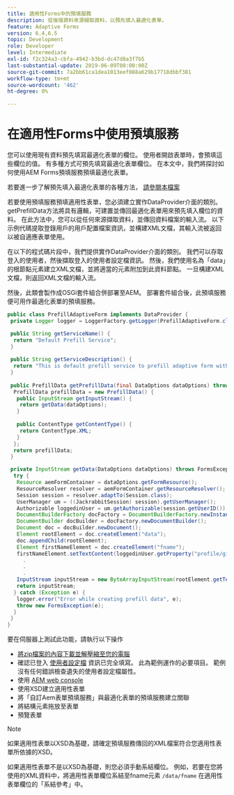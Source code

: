 ```yaml
---
title: 適用性Forms中的預填服務
description: 從後端資料來源擷取資料，以預先填入最適化表單。
feature: Adaptive Forms
version: 6.4,6.5
topic: Development
role: Developer
level: Intermediate
exl-id: f2c324a3-cbfa-4942-b3bd-dc47d8a3f7b5
last-substantial-update: 2019-06-09T00:00:00Z
source-git-commit: 7a2bb61ca1dea1013eef088a629b17718dbbf381
workflow-type: tm+mt
source-wordcount: '462'
ht-degree: 0%

---
```


# 在適用性Forms中使用預填服務

您可以使用現有資料預先填寫最適化表單的欄位。 使用者開啟表單時，會預填這些欄位的值。 有多種方式可預先填寫最適化表單欄位。 在本文中，我們將探討如何使用AEM Forms預填服務預填最適化表單。

若要進一步了解預先填入最適化表單的各種方法， [請參閱本檔案](https://helpx.adobe.com/experience-manager/6-4/forms/using/prepopulate-adaptive-form-fields.html#AEMFormsprefillservice)

若要使用預填服務預填適用性表單，您必須建立實作DataProvider介面的類別。 getPrefillData方法將具有邏輯，可建置並傳回最適化表單用來預先填入欄位的資料。 在此方法中，您可以從任何來源擷取資料，並傳回資料檔案的輸入流。 以下示例代碼提取登錄用戶的用戶配置檔案資訊，並構建XML文檔，其輸入流被返回以被自適應表單使用。

在以下的程式碼片段中，我們提供實作DataProvider介面的類別。 我們可以存取登入的使用者，然後擷取登入的使用者設定檔資訊。 然後，我們使用名為「data」的根節點元素建立XML文檔，並將適當的元素附加到此資料節點。 一旦構建XML文檔，則返回XML文檔的輸入流。

然後，此類會製作成OSGi套件組合併部署至AEM。 部署套件組合後，此預填服務便可用作最適化表單的預填服務。

```java
public class PrefillAdaptiveForm implements DataProvider {
 private Logger logger = LoggerFactory.getLogger(PrefillAdaptiveForm.class);

 public String getServiceName() {
  return "Default Prefill Service";
 }
 
 public String getServiceDescription() {
  return "This is default prefill service to prefill adaptive form with user data";
 }
 
 public PrefillData getPrefillData(final DataOptions dataOptions) throws FormsException {
  PrefillData prefillData = new PrefillData() {
   public InputStream getInputStream() {
    return getData(dataOptions);
   }
   
   public ContentType getContentType() {
    return ContentType.XML;
   }
  };
  return prefillData;
 }

 private InputStream getData(DataOptions dataOptions) throws FormsException {  
  try {
   Resource aemFormContainer = dataOptions.getFormResource();
   ResourceResolver resolver = aemFormContainer.getResourceResolver();
   Session session = resolver.adaptTo(Session.class);
   UserManager um = ((JackrabbitSession) session).getUserManager();
   Authorizable loggedinUser = um.getAuthorizable(session.getUserID());
   DocumentBuilderFactory docFactory = DocumentBuilderFactory.newInstance();
   DocumentBuilder docBuilder = docFactory.newDocumentBuilder();
   Document doc = docBuilder.newDocument();
   Element rootElement = doc.createElement("data");
   doc.appendChild(rootElement);
   Element firstNameElement = doc.createElement("fname");
   firstNameElement.setTextContent(loggedinUser.getProperty("profile/givenName")[0].getString());
     .
     .
     .
   InputStream inputStream = new ByteArrayInputStream(rootElement.getTextContent().getBytes());
   return inputStream;
  } catch (Exception e) {
   logger.error("Error while creating prefill data", e);
   throw new FormsException(e);
  }
 }
}
```

要在伺服器上測試此功能，請執行以下操作

* [將zip檔案的內容下載並解壓縮至您的電腦](assets/prefillservice.zip)
* 確認已登入 [使用者設定檔](http://localhost:4502/libs/granite/security/content/useradmin) 資訊已完全填寫。 此為範例運作的必要項目。 範例沒有任何錯誤檢查遺失的使用者設定檔屬性。
* 使用 [AEM web console](http://localhost:4502/system/console/bundles)
* 使用XSD建立適用性表單
* 將「自訂Aem表單預填服務」與最適化表單的預填服務建立關聯
* 將結構元素拖放至表單
* 預覽表單

>[!NOTE]
>
>如果適用性表單以XSD為基礎，請確定預填服務傳回的XML檔案符合您適用性表單所依據的XSD。
>
>如果適用性表單不是以XSD為基礎，則您必須手動系結欄位。 例如，若要在您將使用的XML資料中，將適用性表單欄位系結至fname元素 `/data/fname`  在適用性表單欄位的「系結參考」中。
